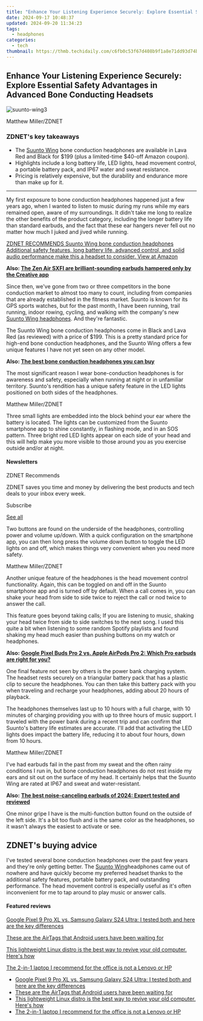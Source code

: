 ```yaml
---
title: "Enhance Your Listening Experience Securely: Explore Essential Safety Advantages in Advanced Bone Conducting Headsets"
date: 2024-09-17 10:48:37
updated: 2024-09-20 11:34:23
tags:
  - headphones
categories:
  - tech
thumbnail: https://thmb.techidaily.com/c6fb0c53f67d408b9f1a8e71dd93d74b8d8f511c12090374117c9c8e1782192a.jpg
---
```


## Enhance Your Listening Experience Securely: Explore Essential Safety Advantages in Advanced Bone Conducting Headsets

![suunto-wing3](https://www.zdnet.com/a/img/resize/d913fb7542dea31372e273872de98a81bccbe007/2024/02/16/10b1623b-83de-4b87-9883-e48153a7bc5d/suunto-wing2.jpg?auto=webp&width=1280)

Matthew Miller/ZDNET

### ZDNET's key takeaways

* The [Suunto Wing](https://buy.geni.us/Proxy.ashx?TSID=368250&GR%5FURL=https%3A%2F%2Fwww.amazon.com%2FSUUNTO-Conduction-Headphone-Bluetooth-Sweatproof%2Fdp%2FB0CGMQ8SFZ%3Fth%3D1%26tag%3Dzd-buy-button-20%26ascsubtag%3D%5F%5FCOM%5FCLICK%5FID%5F%5F%7C7f8621ef-2583-4cbf-abd2-de970ec38bdc%7Cdtp&dtb=1) bone conduction headphones are available in Lava Red and Black for $199 (plus a limited-time $40-off Amazon coupon).
* Highlights include a long battery life, LED lights, head movement control, a portable battery pack, and IP67 water and sweat resistance.
* Pricing is relatively expensive, but the durability and endurance more than make up for it.

---

My first exposure to bone conduction headphones happened just a few years ago, when I wanted to listen to music during my runs while my ears remained open, aware of my surroundings. It didn't take me long to realize the other benefits of the product category, including the longer battery life than standard earbuds, and the fact that these ear hangers never fell out no matter how much I juked and jived while running.

[ZDNET RECOMMENDS Suunto Wing bone conduction headphones Additional safety features, long battery life, advanced control, and solid audio performance make this a headset to consider. View at Amazon](https://buy.geni.us/Proxy.ashx?TSID=368250&GR%5FURL=https%3A%2F%2Fwww.amazon.com%2FSUUNTO-Conduction-Headphone-Bluetooth-Sweatproof%2Fdp%2FB0CGMQ8SFZ%3Fth%3D1%26tag%3Dzd-buy-button-20%26ascsubtag%3D%5F%5FCOM%5FCLICK%5FID%5F%5F%7C7f8621ef-2583-4cbf-abd2-de970ec38bdc%7Cdtp&dtb=1)

**Also: [The Zen Air SXFI are brilliant-sounding earbuds hampered only by the Creative app](https://www.zdnet.com/article/the-zen-air-sxfi-are-brilliant-sounding-earbuds-hampered-only-by-the-creative-app/)**

Since then, we've gone from two or three competitors in the bone conduction market to almost too many to count, including from companies that are already established in the fitness market. Suunto is known for its GPS sports watches, but for the past month, I have been running, trail running, indoor rowing, cycling, and walking with the company's new [Suunto Wing headphones](https://buy.geni.us/Proxy.ashx?TSID=368250&GR%5FURL=https%3A%2F%2Fwww.amazon.com%2FSUUNTO-Conduction-Headphone-Bluetooth-Sweatproof%2Fdp%2FB0CGMQ8SFZ%3Fth%3D1%26tag%3Dzd-buy-button-20%26ascsubtag%3D%5F%5FCOM%5FCLICK%5FID%5F%5F%7C7f8621ef-2583-4cbf-abd2-de970ec38bdc%7Cdtp&dtb=1). And they're fantastic.

The Suunto Wing bone conduction headphones come in Black and Lava Red (as reviewed) with a price of $199\. This is a pretty standard price for high-end bone conduction headphones, and the Suunto Wing offers a few unique features I have not yet seen on any other model.

**Also: [The best bone conduction headphones you can buy](https://www.zdnet.com/article/best-bone-conduction-headphones/)**

The most significant reason I wear bone-conduction headphones is for awareness and safety, especially when running at night or in unfamiliar territory. Suunto's rendition has a unique safety feature in the LED lights positioned on both sides of the headphones. 

Matthew Miller/ZDNET

Three small lights are embedded into the block behind your ear where the battery is located. The lights can be customized from the Suunto smartphone app to shine constantly, in flashing mode, and in an SOS pattern. Three bright red LED lights appear on each side of your head and this will help make you more visible to those around you as you exercise outside and/or at night.

#### Newsletters

ZDNET Recommends

ZDNET saves you time and money by delivering the best products and tech deals to your inbox every week.

 Subscribe

[See all](https://www.zdnet.com/newsletters/)

Two buttons are found on the underside of the headphones, controlling power and volume up/down. With a quick configuration on the smartphone app, you can then long press the volume down button to toggle the LED lights on and off, which makes things very convenient when you need more safety.

Matthew Miller/ZDNET

Another unique feature of the headphones is the head movement control functionality. Again, this can be toggled on and off in the Suunto smartphone app and is turned off by default. When a call comes in, you can shake your head from side to side twice to reject the call or nod twice to answer the call. 

This feature goes beyond taking calls; If you are listening to music, shaking your head twice from side to side switches to the next song. I used this quite a bit when listening to some random Spotify playlists and found shaking my head much easier than pushing buttons on my watch or headphones.

**Also:** [**Google Pixel Buds Pro 2 vs. Apple AirPods Pro 2: Which Pro earbuds are right for you?**](https://www.zdnet.com/article/google-pixel-buds-pro-2-vs-apple-airpods-pro-2-which-pro-earbuds-are-right-for-you/)

One final feature not seen by others is the power bank charging system. The headset rests securely on a triangular battery pack that has a plastic clip to secure the headphones. You can then take this battery pack with you when traveling and recharge your headphones, adding about 20 hours of playback. 

The headphones themselves last up to 10 hours with a full charge, with 10 minutes of charging providing you with up to three hours of music support. I traveled with the power bank during a recent trip and can confirm that Suunto's battery life estimates are accurate. I'll add that activating the LED lights does impact the battery life, reducing it to about four hours, down from 10 hours.

Matthew Miller/ZDNET

I've had earbuds fail in the past from my sweat and the often rainy conditions I run in, but bone conduction headphones do not rest inside my ears and sit out on the surface of my head. It certainly helps that the Suunto Wing are rated at IP67 and sweat and water-resistant.

**Also:** [**The best noise-canceling earbuds of 2024: Expert tested and reviewed**](https://www.zdnet.com/article/best-noise-canceling-earbuds/)

One minor gripe I have is the multi-function button found on the outside of the left side. It's a bit too flush and is the same color as the headphones, so it wasn't always the easiest to activate or see. 

## ZDNET's buying advice

I've tested several bone conduction headphones over the past few years and they're only getting better. The [Suunto Wing](https://buy.geni.us/Proxy.ashx?TSID=368250&GR%5FURL=https%3A%2F%2Fwww.amazon.com%2FSUUNTO-Conduction-Headphone-Bluetooth-Sweatproof%2Fdp%2FB0CGMQ8SFZ%3Fth%3D1%26tag%3Dzd-buy-button-20%26ascsubtag%3D%5F%5FCOM%5FCLICK%5FID%5F%5F%7C7f8621ef-2583-4cbf-abd2-de970ec38bdc%7Cdtp&dtb=1)headphones came out of nowhere and have quickly become my preferred headset thanks to the additional safety features, portable battery pack, and outstanding performance. The head movement control is especially useful as it's often inconvenient for me to tap around to play music or answer calls.

#### Featured reviews

[Google Pixel 9 Pro XL vs. Samsung Galaxy S24 Ultra: I tested both and here are the key differences](https://www.zdnet.com/article/google-pixel-9-pro-xl-vs-samsung-galaxy-s24-ultra/ "Google Pixel 9 Pro XL vs. Samsung Galaxy S24 Ultra: I tested both and here are the key differences")

[These are the AirTags that Android users have been waiting for](https://www.zdnet.com/article/these-are-the-airtags-that-android-users-have-been-waiting-for/ "These are the AirTags that Android users have been waiting for")

[This lightweight Linux distro is the best way to revive your old computer. Here's how](https://www.zdnet.com/article/this-lightweight-linux-distro-is-the-best-way-to-revive-your-old-computer-heres-how/ "This lightweight Linux distro is the best way to revive your old computer. Here's how")

[The 2-in-1 laptop I recommend for the office is not a Lenovo or HP](https://www.zdnet.com/article/one-of-the-most-versatile-2-in-1-laptops-ive-tested-is-not-a-lenovo-or-hp/ "The 2-in-1 laptop I recommend for the office is not a Lenovo or HP")

* [Google Pixel 9 Pro XL vs. Samsung Galaxy S24 Ultra: I tested both and here are the key differences](https://www.zdnet.com/article/google-pixel-9-pro-xl-vs-samsung-galaxy-s24-ultra/ "Google Pixel 9 Pro XL vs. Samsung Galaxy S24 Ultra: I tested both and here are the key differences")
* [These are the AirTags that Android users have been waiting for](https://www.zdnet.com/article/these-are-the-airtags-that-android-users-have-been-waiting-for/ "These are the AirTags that Android users have been waiting for")
* [This lightweight Linux distro is the best way to revive your old computer. Here's how](https://www.zdnet.com/article/this-lightweight-linux-distro-is-the-best-way-to-revive-your-old-computer-heres-how/ "This lightweight Linux distro is the best way to revive your old computer. Here's how")
* [The 2-in-1 laptop I recommend for the office is not a Lenovo or HP](https://www.zdnet.com/article/one-of-the-most-versatile-2-in-1-laptops-ive-tested-is-not-a-lenovo-or-hp/ "The 2-in-1 laptop I recommend for the office is not a Lenovo or HP")

<ins class="adsbygoogle"
     style="display:block"
     data-ad-format="autorelaxed"
     data-ad-client="ca-pub-7571918770474297"
     data-ad-slot="1223367746"></ins>



<ins class="adsbygoogle"
     style="display:block"
     data-ad-client="ca-pub-7571918770474297"
     data-ad-slot="8358498916"
     data-ad-format="auto"
     data-full-width-responsive="true"></ins>

